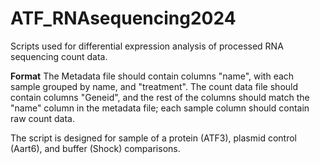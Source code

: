 # ATF_RNAsequencing2024
Scripts used for differential expression analysis of processed RNA sequencing count data.

**Format**
The Metadata file should contain columns "name", with each sample grouped by name, and "treatment". The count data file should contain columns "Geneid", and the rest of the columns should match the "name" column in the metadata file; each sample column should contain raw count data.

The script is designed for sample of a protein (ATF3), plasmid control (Aart6), and buffer (Shock) comparisons.
